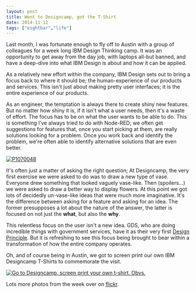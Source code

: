 ```yaml
---
layout: post
title: Went to Designcamp, got the T-Shirt
date: 2014-11-12
tags: ["eightbar","life"]
---
```


Last month, I was fortunate enough to fly off to Austin with a group of colleagues for a week long IBM Design Thinking camp. It was an opportunity to get away from the day job, with laptops all-but banned, and have a deep-dive into what IBM Design is about and how it can be applied.

As a relatively new effort within the company, IBM Design sets out to bring a focus back to where it should be; the human-experience of our products and services. This isn't just about making pretty user interfaces; it is the entire experience of our products.

As an engineer, the temptation is always there to create shiny new features. But no matter how shiny it is, if it isn't what a user needs, then it's a waste of effort. The focus has to be on what the user wants to be able to do. This is something I've always tried to do with Node-RED; we often get suggestions for features that, once you start picking at them, are really solutions looking for a problem. Once you work back and identify the problem, we're often able to identify alternative solutions that are even better.

[![P1070048](https://farm4.staticflickr.com/3945/15569114551_a13cf196ce.jpg)](https://www.flickr.com/photos/knolleary/15569114551 "P1070048 by Nick O&#x27;Leary, on Flickr")

It's often just a matter of asking the right question; At Designcamp, the very first exercise we were asked to do was to draw a new type of vase. Everyone drew something that looked vaguely vase-like. Then (spoilers...) we were asked to draw a better way to display flowers. At this point we got lots of decidedly un-vase-like ideas that were much more imaginative. It's the difference between asking for a feature and asking for an idea. The former presupposes a lot about the nature of the answer, the latter is focused on not just the **what**, but also the **why**.

This relentless focus on the user isn't a new idea. GDS, who are doing incredible things with government services, have it as their very first [Design Principle](https://www.gov.uk/design-principles). But it is refreshing to see this focus being brought to bear within a transformation of how the entire company operates.

Oh, and of course being in Austin, we got to screen print our own IBM Designcamp T-Shirts to commemorate the visit.

[![Go to Designcamp, screen print your own t-shirt. Obvs.](https://farm4.staticflickr.com/3947/15369908897_5ccc35555c.jpg)](https://www.flickr.com/photos/knolleary/15369908897 "Go to Designcamp, screen print your own t-shirt. Obvs. by Nick O&#x27;Leary, on Flickr")

Lots more photos from the week over on [flickr](https://www.flickr.com/photos/knolleary/sets/72157648445616348/).